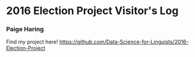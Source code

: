 # 2016 Election Project Visitor's Log
### Paige Haring

Find my project here!
https://github.com/Data-Science-for-Linguists/2016-Election-Project


